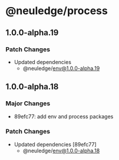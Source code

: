 # @neuledge/process

## 1.0.0-alpha.19

### Patch Changes

- Updated dependencies
  - @neuledge/env@1.0.0-alpha.19

## 1.0.0-alpha.18

### Major Changes

- 89efc77: add env and process packages

### Patch Changes

- Updated dependencies [89efc77]
  - @neuledge/env@1.0.0-alpha.18
